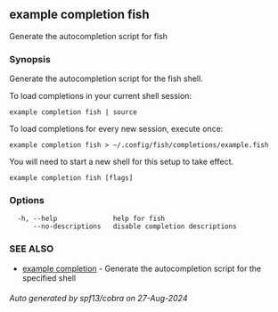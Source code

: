 ## example completion fish

Generate the autocompletion script for fish

### Synopsis

Generate the autocompletion script for the fish shell.

To load completions in your current shell session:

	example completion fish | source

To load completions for every new session, execute once:

	example completion fish > ~/.config/fish/completions/example.fish

You will need to start a new shell for this setup to take effect.


```
example completion fish [flags]
```

### Options

```
  -h, --help              help for fish
      --no-descriptions   disable completion descriptions
```

### SEE ALSO

* [example completion](../completion.md)	 - Generate the autocompletion script for the specified shell

###### Auto generated by spf13/cobra on 27-Aug-2024
